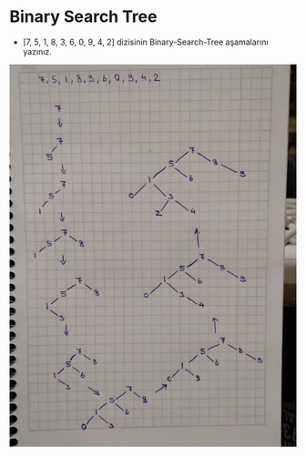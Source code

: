 # Binary Search Tree

- [7, 5, 1, 8, 3, 6, 0, 9, 4, 2] dizisinin Binary-Search-Tree aşamalarını yazınız.

![](https://github.com/PhantomHelios/Kodluyoruz-Projects/blob/main/Veri%20Yapilari%20ve%20Algoritmalar/BST.jpeg)
